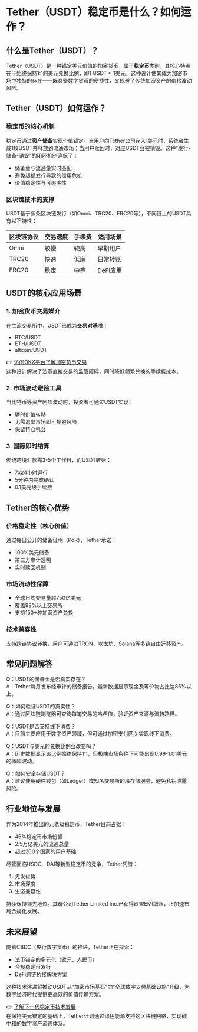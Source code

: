 # Tether（USDT）稳定币是什么？如何运作？

## 什么是Tether（USDT）？

Tether（USDT）是一种锚定美元价值的加密货币，属于**稳定币**类别。其核心特点在于始终保持1:1的美元兑换比例，即1 USDT ≈ 1美元。这种设计使其成为加密市场中独特的存在——既具备数字货币的便捷性，又规避了传统加密资产的价格波动风险。

## Tether（USDT）如何运作？

### 稳定币的核心机制
稳定币通过**资产储备**实现价值锚定。当用户向Tether公司存入1美元时，系统会生成1枚USDT并释放到流通市场；当用户赎回时，对应USDT会被销毁。这种"发行-储备-销毁"的闭环机制确保了：
- 储备金与流通量实时匹配
- 避免超额发行导致的信用危机
- 价值稳定性与可追溯性

### 区块链技术的支撑
USDT基于多条区块链发行（如Omni、TRC20、ERC20等），不同链上的USDT具有以下特性：

| 区块链协议 | 交易速度 | 手续费 | 适用场景 |
|----------|---------|-------|---------|
| Omni     | 较慢     | 较高   | 早期用户 |
| TRC20    | 快速     | 低廉   | 日常转账 |
| ERC20    | 稳定     | 中等   | DeFi应用 |

## USDT的核心应用场景

### 1. 加密货币交易媒介
在主流交易所中，USDT已成为**交易对基准**：
- BTC/USDT
- ETH/USDT
- altcoin/USDT

👉 [访问OKX平台了解加密货币交易](https://bit.ly/okx_welcome)  
这种设计解决了法币直接交易的监管障碍，同时降低频繁兑换的手续费成本。

### 2. 市场波动避险工具
当比特币等资产剧烈波动时，投资者可通过USDT实现：
- 瞬时价值转移
- 无需退出市场即可规避风险
- 保留持仓机会

### 3. 国际即时结算
传统跨境汇款需3-5个工作日，而USDT转账：
- 7x24小时运行
- 5分钟内完成确认
- 0.1美元级手续费

## Tether的核心优势

### 价格稳定性（核心价值）
通过每日公开的储备证明（PoR），Tether承诺：
- 100%美元储备
- 第三方审计透明
- 实时赎回机制

### 市场流动性保障
- 全球日均交易量超750亿美元
- 覆盖98%以上交易所
- 支持150+种加密资产兑换

### 技术兼容性
支持跨链协议转换，用户可通过TRON、以太坊、Solana等多链自由迁移资产。

## 常见问题解答

Q：USDT的储备金是否真实存在？  
A：Tether每月发布经审计的储备报告，最新数据显示现金及等价物占比达85%以上。

Q：如何验证USDT的真实性？  
A：通过区块链浏览器可查询每笔交易的哈希值，验证资产来源与流转路径。

Q：USDT是否支持线下消费？  
A：目前主要应用于数字资产领域，但可通过加密支付网关实现线下消费。

Q：USDT与美元的兑换比例会改变吗？  
A：历史数据显示该比例始终保持1:1，但极端市场条件下可能出现0.99-1.01美元的微幅波动。

Q：如何安全存储USDT？  
A：建议使用硬件钱包（如Ledger）或知名交易所的冷存储服务，避免私钥泄露风险。

## 行业地位与发展

作为2014年推出的元老级稳定币，Tether目前占据：
- 45%稳定币市场份额
- 2.5万亿美元的流通总量
- 超过200个国家的用户基础

尽管面临USDC、DAI等新型稳定币的竞争，Tether凭借：
1. 先发优势
2. 市场深度
3. 生态兼容性

持续保持领先地位。其母公司Tether Limited Inc.已获得欧盟EMI牌照，正加速布局合规化发展。

## 未来展望

随着CBDC（央行数字货币）的推进，Tether正在探索：
- 法币锚定的多元化（欧元、人民币）
- 合规稳定币发行
- DeFi跨链桥接解决方案

这种技术演进将推动USDT从"加密市场基石"向"全球数字支付基础设施"升级，为数字经济时代提供更高效的价值传输方案。

👉 [了解下一代稳定币技术发展](https://bit.ly/okx_welcome)  
在保持美元锚定的基础上，Tether计划通过绿色能源支持的区块链网络，实现碳中和的数字资产流通体系。